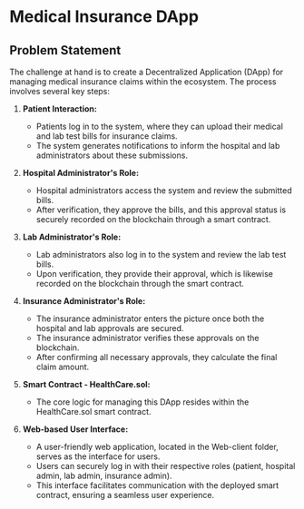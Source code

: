 # Medical Insurance DApp

## Problem Statement

The challenge at hand is to create a Decentralized Application (DApp) for managing medical insurance claims within the ecosystem. The process involves several key steps:

1. **Patient Interaction:**
   - Patients log in to the system, where they can upload their medical and lab test bills for insurance claims.
   - The system generates notifications to inform the hospital and lab administrators about these submissions.

2. **Hospital Administrator's Role:**
   - Hospital administrators access the system and review the submitted bills.
   - After verification, they approve the bills, and this approval status is securely recorded on the blockchain through a smart contract.

3. **Lab Administrator's Role:**
   - Lab administrators also log in to the system and review the lab test bills.
   - Upon verification, they provide their approval, which is likewise recorded on the blockchain through the smart contract.

4. **Insurance Administrator's Role:**
   - The insurance administrator enters the picture once both the hospital and lab approvals are secured.
   - The insurance administrator verifies these approvals on the blockchain.
   - After confirming all necessary approvals, they calculate the final claim amount.

5. **Smart Contract - HealthCare.sol:**
   - The core logic for managing this DApp resides within the HealthCare.sol smart contract.

6. **Web-based User Interface:**
   - A user-friendly web application, located in the Web-client folder, serves as the interface for users.
   - Users can securely log in with their respective roles (patient, hospital admin, lab admin, insurance admin).
   - This interface facilitates communication with the deployed smart contract, ensuring a seamless user experience.
